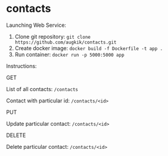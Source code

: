# contacts

Launching Web Service:

1. Clone git repository:
```git clone https://github.com/augkik/contacts.git```
2. Create docker image:
```docker build -f Dockerfile -t app .```
3. Run container:
```docker run -p 5000:5000 app```

Instructions:

GET 

List of all contacts:
```/contacts```

Contact with particular id:
```/contacts/<id>```

PUT

Update particular contact: ```/contacts/<id>```

DELETE

Delete particular contact: ```/contacts/<id>```
